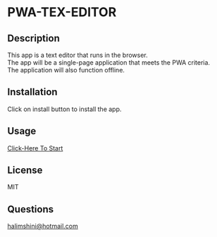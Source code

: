  # PWA-TEX-EDITOR
## Description
This app is  a text editor that runs in the browser.<br>
The app will be a single-page application that meets the PWA criteria. <br>
The application will also function offline.
## Installation 
Click on install button to install the app.
## Usage 
[Click-Here To Start](https://pwa-text-editor-11.herokuapp.com/)<br>
## License
MIT
## Questions
halimshini@hotmail.com
